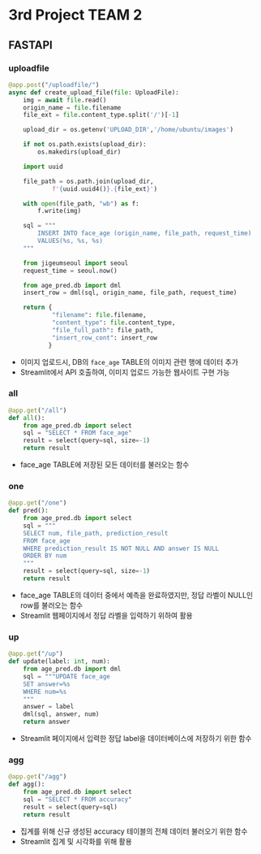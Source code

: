 # 3rd Project TEAM 2

## FASTAPI 

### uploadfile
```python
@app.post("/uploadfile/")
async def create_upload_file(file: UploadFile):
    img = await file.read()
    origin_name = file.filename
    file_ext = file.content_type.split('/')[-1]

    upload_dir = os.getenv('UPLOAD_DIR','/home/ubuntu/images')

    if not os.path.exists(upload_dir):
        os.makedirs(upload_dir)

    import uuid

    file_path = os.path.join(upload_dir,
            f'{uuid.uuid4()}.{file_ext}')

    with open(file_path, "wb") as f:
        f.write(img)

    sql = """
        INSERT INTO face_age (origin_name, file_path, request_time)
        VALUES(%s, %s, %s)
    """

    from jigeumseoul import seoul
    request_time = seoul.now()

    from age_pred.db import dml
    insert_row = dml(sql, origin_name, file_path, request_time)

    return {
            "filename": file.filename,
            "content_type": file.content_type,
            "file_full_path": file_path,
            "insert_row_cont": insert_row
           }
```
- 이미지 업로드시, DB의 `face_age` TABLE의 이미지 관련 행에 데이터 추가
- Streamlit에서 API 호출하여, 이미지 업로드 가능한 웹사이트 구현 가능

### all
```python
@app.get("/all")
def all():
    from age_pred.db import select
    sql = "SELECT * FROM face_age"
    result = select(query=sql, size=-1)
    return result
```
- face_age TABLE에 저장된 모든 데이터를 불러오는 함수


### one
```python
@app.get("/one")
def pred():
    from age_pred.db import select
    sql = """
    SELECT num, file_path, prediction_result
    FROM face_age
    WHERE prediction_result IS NOT NULL AND answer IS NULL
    ORDER BY num
    """
    result = select(query=sql, size=-1)
    return result
```

- face_age TABLE의 데이터 중에서 예측을 완료하였지만, 정답 라벨이 NULL인 row를 불러오는 함수
- Streamlit 웹페이지에서 정답 라벨을 입력하기 위하여 활용

### up
```python
@app.get("/up")
def update(label: int, num):
    from age_pred.db import dml
    sql = """UPDATE face_age
    SET answer=%s
    WHERE num=%s
    """
    answer = label
    dml(sql, answer, num)
    return answer
```

- Streamlit 페이지에서 입력한 정답 label을 데이터베이스에 저장하기 위한 함수
  

### agg
```python
@app.get("/agg")
def agg():
    from age_pred.db import select
    sql = "SELECT * FROM accuracy"
    result = select(query=sql)
    return result
```

- 집계를 위해 신규 생성된 accuracy 테이블의 전체 데이터 불러오기 위한 함수
- Streamlit 집계 및 시각화를 위해 활용
